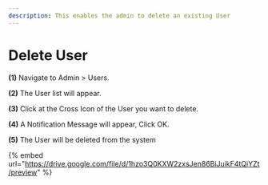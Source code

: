 ```yaml
---
description: This enables the admin to delete an existing User
---
```


# Delete User

**(1)** Navigate to Admin > Users.

**(2)** The User list will appear.

**(3)** Click at the Cross Icon of the User you want to delete.

**(4)** A Notification Message will appear, Click OK.

**(5)** The User will be deleted from the system

{% embed url="https://drive.google.com/file/d/1hzo3Q0KXW2zxsJen86BiJuikF4tQiYZt/preview" %}
